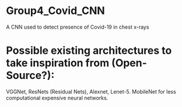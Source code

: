 # Group4_Covid_CNN
A CNN used to detect presence of Covid-19 in chest x-rays

# Possible existing architectures to take inspiration from (Open-Source?):
VGGNet, ResNets (Residual Nets), Alexnet, Lenet-5.
MobileNet for less computational expensive neural networks.


